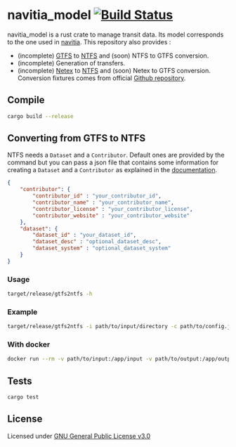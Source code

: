 # navitia_model [![Build Status](https://travis-ci.org/CanalTP/navitia_model.svg?branch=master)](https://travis-ci.org/CanalTP/navitia_model)

navitia_model is a rust crate to manage transit data. Its model corresponds to the one used in [navitia](https://github.com/CanalTP/navitia). This repository also provides :
- (incomplete) [GTFS](http://gtfs.org/) to [NTFS](https://github.com/CanalTP/navitia/blob/dev/documentation/ntfs/ntfs_fr.md) and (soon) NTFS to GTFS conversion.
- (incomplete) Generation of transfers.
- (incomplete) [Netex](http://netex-cen.eu/) to [NTFS](https://github.com/CanalTP/navitia/blob/dev/documentation/ntfs/ntfs_fr.md) and (soon) Netex to GTFS conversion. Conversion fixtures comes from official [Github repository](https://github.com/NeTEx-CEN/NeTEx/).

## Compile

```bash
cargo build --release
```

## Converting from GTFS to NTFS

NTFS needs a `Dataset` and a `Contributor`.
Default ones are provided by the command but you can pass a json file that contains some information for creating a `Dataset` and a `Contributor` as explained in the [documentation](src/documentation/gtfs2ntfs.md).

```json
{
    "contributor": {
        "contributor_id" : "your_contributor_id",
        "contributor_name" : "your_contributor_name",
        "contributor_license" : "your_contributor_license",
        "contributor_website" : "your_contributor_website"
    },
    "dataset": {
        "dataset_id" : "your_dataset_id",
        "dataset_desc" : "optional_dataset_desc",
        "dataset_system" : "optional_dataset_system"
    }
}
```

### Usage

```bash
target/release/gtfs2ntfs -h
```

### Example

```bash
target/release/gtfs2ntfs -i path/to/input/directory -c path/to/config.json -p PREFIX -o path/to/output/directory
```

### With docker

```bash
docker run --rm -v path/to/input:/app/input -v path/to/output:/app/output navitia/navitia_model gtfs2ntfs -i /app/input -o /app/output -c /app/input/config.json -p PREFIX
```

## Tests

```bash
cargo test
```

## License

Licensed under [GNU General Public License v3.0](LICENSE)

